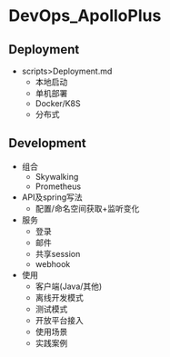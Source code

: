 # DevOps_ApolloPlus

## Deployment
- scripts>Deployment.md
  - 本地启动
  - 单机部署
  - Docker/K8S
  - 分布式
  
## Development
- 组合
  - Skywalking
  - Prometheus
- API及spring写法 
  - 配置/命名空间获取+监听变化
- 服务
  - 登录
  - 邮件
  - 共享session
  - webhook
- 使用
  - 客户端(Java/其他)
  - 离线开发模式
  - 测试模式
  - 开放平台接入
  - 使用场景
  - 实践案例